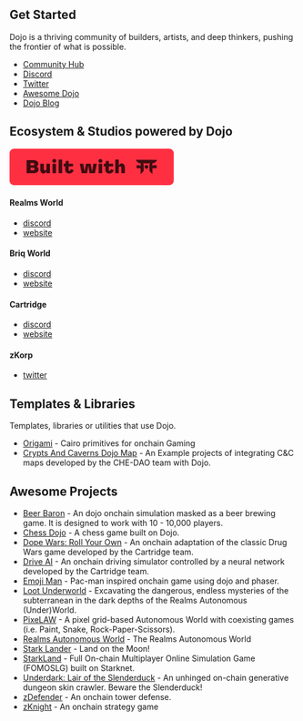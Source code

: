 ## Get Started

Dojo is a thriving community of builders, artists, and deep thinkers, pushing the frontier of what is possible.

- [Community Hub](https://dojoengine.notion.site/Dojo-Engine-Community-Hub-d316194b998941c48ddf771a4dd5ff08#bcd6a32db1b2406cb6c325f3b700d45a)
- [Discord](https://discord.gg/KG9w9BmDrV)
- [Twitter](https://twitter.com/dojostarknet)
- [Awesome Dojo](https://github.com/dojoengine/awesome-dojo)
- [Dojo Blog](https://www.dojoengine.org/en/articles/)

## Ecosystem & Studios powered by Dojo

![dojo](../images/Built%20with.svg)

#### Realms World

- [discord](https://discord.gg/realmsworld)
- [website](https://realms.world/)

#### Briq World

- [discord](https://discord.gg/kpvbDCw5pr)
- [website](https://briq.construction/)

#### Cartridge

- [discord](https://discord.gg/cartridge)
- [website](https://cartridge.gg/)

#### zKorp

- [twitter](https://twitter.com/zKorp_)

## Templates & Libraries

Templates, libraries or utilities that use Dojo.

- [Origami](https://github.com/dojoengine/origami) - Cairo primitives for onchain Gaming
- [Crypts And Caverns Dojo Map](https://github.com/CheDAOLabs/cc-dojo-map) - An Example projects of integrating C&C maps developed by the CHE-DAO team with Dojo.

## Awesome Projects

- [Beer Baron](https://github.com/cartridge-gg/beer-baron) - An dojo onchain simulation masked as a beer brewing game. It is designed to work with 10 - 10,000 players.
- [Chess Dojo](https://github.com/rkdud007/chess-dojo) - A chess game built on Dojo.
- [Dope Wars: Roll Your Own](https://github.com/cartridge-gg/rollyourown) - An onchain adaptation of the classic Drug Wars game developed by the Cartridge team.
- [Drive AI](https://github.com/cartridge-gg/drive-ai) - An onchain driving simulator controlled by a neural network developed by the Cartridge team.
- [Emoji Man](https://github.com/dojoengine/emoji-man) - Pac-man inspired onchain game using dojo and phaser.
- [Loot Underworld](https://github.com/funDAOmental/lootunderworld) - Excavating the dangerous, endless mysteries of the subterranean in the dark depths of the Realms Autonomous (Under)World.
- [PixeLAW](https://github.com/pixelaw/game) - A pixel grid-based Autonomous World with coexisting games (i.e. Paint, Snake, Rock-Paper-Scissors).
- [Realms Autonomous World](https://github.com/BibliothecaDAO/eternum) - The Realms Autonomous World
- [Stark Lander](https://github.com/dojoengine/stark-lander) - Land on the Moon!
- [StarkLand](https://github.com/Starklandxyz) - Full On-chain Multiplayer Online Simulation Game (FOMOSLG) built on Starknet.
- [Underdark: Lair of the Slenderduck](https://github.com/funDAOmental/underdark) - An unhinged on-chain generative dungeon skin crawler. Beware the Slenderduck!
- [zDefender](https://github.com/z-korp/zdefender-front) - An onchain tower defense.
- [zKnight](https://github.com/z-korp/zknight) - An onchain strategy game

